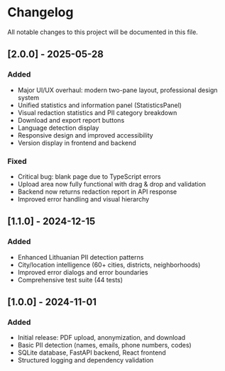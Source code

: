 # Changelog

All notable changes to this project will be documented in this file.

## [2.0.0] - 2025-05-28
### Added
- Major UI/UX overhaul: modern two-pane layout, professional design system
- Unified statistics and information panel (StatisticsPanel)
- Visual redaction statistics and PII category breakdown
- Download and export report buttons
- Language detection display
- Responsive design and improved accessibility
- Version display in frontend and backend

### Fixed
- Critical bug: blank page due to TypeScript errors
- Upload area now fully functional with drag & drop and validation
- Backend now returns redaction report in API response
- Improved error handling and visual hierarchy

## [1.1.0] - 2024-12-15
### Added
- Enhanced Lithuanian PII detection patterns
- City/location intelligence (60+ cities, districts, neighborhoods)
- Improved error dialogs and error boundaries
- Comprehensive test suite (44 tests)

## [1.0.0] - 2024-11-01
### Added
- Initial release: PDF upload, anonymization, and download
- Basic PII detection (names, emails, phone numbers, codes)
- SQLite database, FastAPI backend, React frontend
- Structured logging and dependency validation 